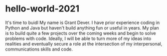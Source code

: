 # hello-world-2021
It's time to buidl
My name is Grant Dever. I have prior experience coding in Python and Java but haven't build anything fun or useful in years. 
My plan is to build quite a few projects over the coming weeks and begin to solve problems with code.
Ideally, I will be able to turn more of my ideas into realities and eventually secure a role at the intersection of my interpersonal, communications skills and code.
